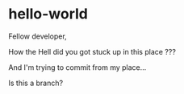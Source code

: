 # hello-world

Fellow developer,

How the Hell did you got stuck up in this place ???

And I'm trying to commit from my place...

Is this a branch?